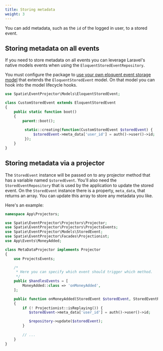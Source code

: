 ```yaml
---
title: Storing metadata
weight: 3
---
```


You can add metadata, such as the `id` of the logged in user, to a stored event. 

## Storing metadata on all events

If you need to store metadata on all events you can leverage Laravel's native models events when using the `EloquentStoredEventRepository`.

You must configure the package to [use your own eloquent event storage model](/laravel-event-projector/v3/advanced-usage/using-your-own-event-storage-model) that extends the `EloquentStoredEvent` model. On that model you can hook into the model lifecycle hooks.

```php
use Spatie\EventProjector\Models\EloquentStoredEvent;

class CustomStoredEvent extends EloquentStoredEvent
{
    public static function boot()
    {
        parent::boot();
        
         static::creating(function(CustomStoredEvent $storedEvent) {
             $storedEvent->meta_data['user_id'] = auth()->user()->id;
         });
    }
}
```

## Storing metadata via a projector

The `StoredEvent` instance will be passed on to any projector method that has a variable named `$storedEvent`. You'll also need the `StoredEventRepository` that is used by the application to update the stored event. 
On the `StoredEvent` instance there is a property, `meta_data`, that returns an array. You can update this array to store any metadata you like.

Here's an example:

```php
namespace App\Projectors;

use Spatie\EventProjector\Projectors\Projector;
use Spatie\EventProjector\Projectors\ProjectsEvents;
use Spatie\EventProjector\Models\StoredEvent;
use Spatie\EventProjector\Facades\Projectionist;
use App\Events\MoneyAdded;

class MetaDataProjector implements Projector
{
    use ProjectsEvents;

    /*
     * Here you can specify which event should trigger which method.
     */
    public $handlesEvents = [
        MoneyAdded::class => 'onMoneyAdded',
    ];

    public function onMoneyAdded(StoredEvent $storedEvent, StoredEventRepository $repository)
    {
        if (! Projectionist::isReplaying()) {
           $storedEvent->meta_data['user_id'] = auth()->user()->id;

           $repository->update($storedEvent);
        }
        
        // ...
    }
}
```
